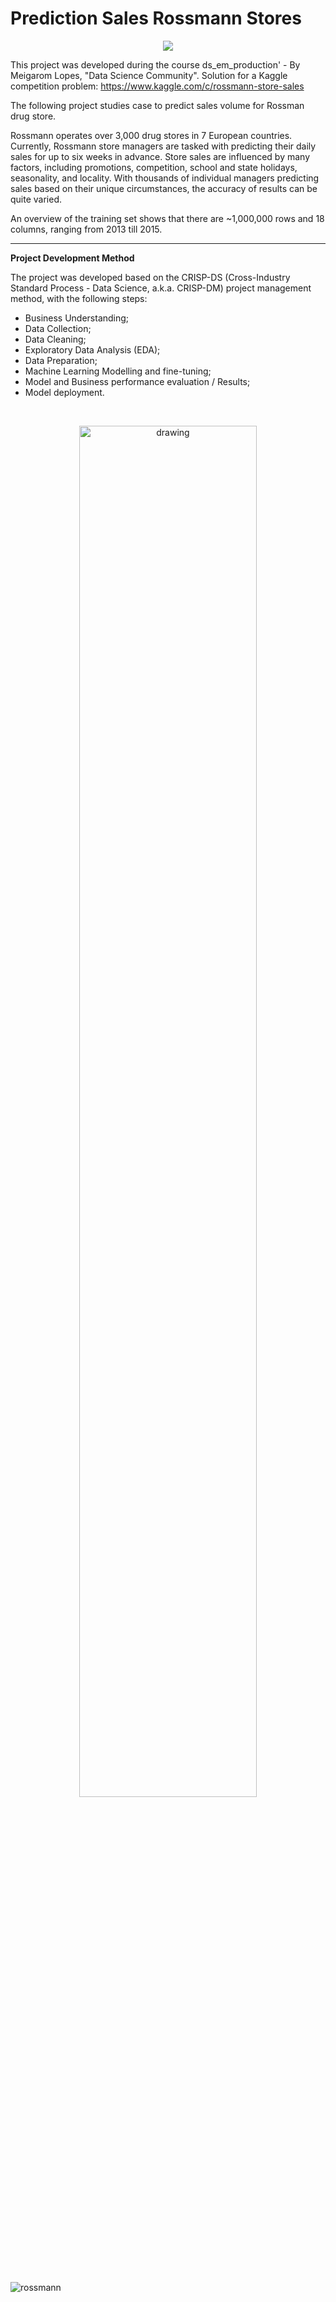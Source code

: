 # Prediction Sales Rossmann Stores

<div align="center">
<img src="https://user-images.githubusercontent.com/94291995/161288814-c64d12a3-6158-4b53-b052-a1d41788cabb.png" />
</div>


This project was developed during the course ds_em_production' - By Meigarom Lopes, "Data Science Community". Solution for a Kaggle competition problem: https://www.kaggle.com/c/rossmann-store-sales

The following project studies   case to predict sales volume for Rossman drug store.

Rossmann operates over 3,000 drug stores in 7 European countries. Currently, Rossmann store managers are tasked with predicting their daily sales for up to six weeks in advance. Store sales are influenced by many factors, including promotions, competition, school and state holidays, seasonality, and locality. With thousands of individual managers predicting sales based on their unique circumstances, the accuracy of results can be quite varied.

An overview of the training set shows that there are ~1,000,000 rows and 18 columns, ranging from 2013 till 2015.

----------------------------


**Project Development Method**

The project was developed based on the CRISP-DS (Cross-Industry Standard Process - Data Science, a.k.a. CRISP-DM) project management method, with the following steps:

- Business Understanding;
- Data Collection;
- Data Cleaning;
- Exploratory Data Analysis (EDA);
- Data Preparation;
- Machine Learning Modelling and fine-tuning;
- Model and Business performance evaluation / Results;
- Model deployment.

&nbsp; 
  <p align="center">
    <img width="75%" alt="drawing" src="https://user-images.githubusercontent.com/94291995/161871338-a03746fb-ff49-4aff-b91b-2a8f3326bbd7.png">
  </p>
  &nbsp; 



![rossmann](https://user-images.githubusercontent.com/94291995/162493496-ff9bdc6f-5956-4dbf-8120-1aacf931b41b.gif)
